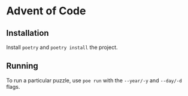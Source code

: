 # Advent of Code

## Installation

Install `poetry` and `poetry install` the project.

## Running

To run a particular puzzle, use `poe run` with the `--year/-y` and `--day/-d` flags.
